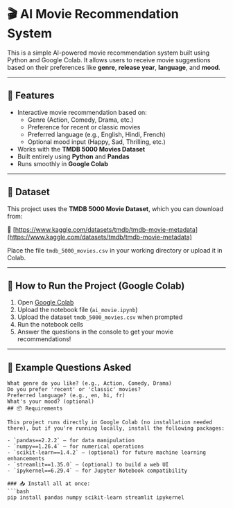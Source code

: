 # 🎬 AI Movie Recommendation System

This is a simple AI-powered movie recommendation system built using Python and Google Colab. It allows users to receive movie suggestions based on their preferences like **genre**, **release year**, **language**, and **mood**.

---

## 🚀 Features

- Interactive movie recommendation based on:
  - Genre (Action, Comedy, Drama, etc.)
  - Preference for recent or classic movies
  - Preferred language (e.g., English, Hindi, French)
  - Optional mood input (Happy, Sad, Thrilling, etc.)
- Works with the **TMDB 5000 Movies Dataset**
- Built entirely using **Python** and **Pandas**
- Runs smoothly in **Google Colab**

---

## 📁 Dataset

This project uses the **TMDB 5000 Movie Dataset**, which you can download from:

🔗 [https://www.kaggle.com/datasets/tmdb/tmdb-movie-metadata](https://www.kaggle.com/datasets/tmdb/tmdb-movie-metadata)

Place the file `tmdb_5000_movies.csv` in your working directory or upload it in Colab.

---

## 📒 How to Run the Project (Google Colab)

1. Open [Google Colab](https://colab.research.google.com)
2. Upload the notebook file (`ai_movie.ipynb`)
3. Upload the dataset `tmdb_5000_movies.csv` when prompted
4. Run the notebook cells
5. Answer the questions in the console to get your movie recommendations!

---

## 🧠 Example Questions Asked

```text
What genre do you like? (e.g., Action, Comedy, Drama)
Do you prefer 'recent' or 'classic' movies?
Preferred language? (e.g., en, hi, fr)
What's your mood? (optional)
## 📦 Requirements

This project runs directly in Google Colab (no installation needed there), but if you're running locally, install the following packages:

- `pandas==2.2.2` – for data manipulation
- `numpy==1.26.4` – for numerical operations
- `scikit-learn==1.4.2` – (optional) for future machine learning enhancements
- `streamlit==1.35.0` – (optional) to build a web UI
- `ipykernel==6.29.4` – for Jupyter Notebook compatibility

### 📥 Install all at once:
```bash
pip install pandas numpy scikit-learn streamlit ipykernel
